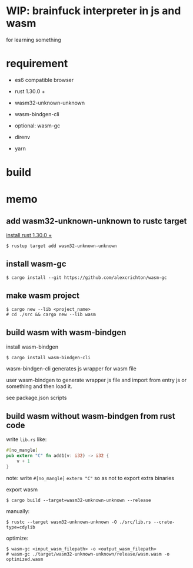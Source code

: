 # WIP: brainfuck interpreter in js and wasm
for learning something

# requirement
- es6 compatible browser
- rust 1.30.0 +
- wasm32-unknown-unknown
- wasm-bindgen-cli
- optional: wasm-gc

- direnv
- yarn

# build




# memo

## add wasm32-unknown-unknown to rustc target

[install rust 1.30.0 +](https://www.rust-lang.org/tools/install)

```shell
$ rustup target add wasm32-unknown-unknown
```

## install wasm-gc

```shell
$ cargo install --git https://github.com/alexcrichton/wasm-gc
```

## make wasm project

```fish
$ cargo new --lib <project_name>
# cd ./src && cargo new --lib wasm
```

## build wasm with wasm-bindgen
install wasm-bindgen

```shell
$ cargo install wasm-bindgen-cli
```

wasm-bindgen-cli generates js wrapper for wasm file

user wasm-bindgen to generate wrapper js file and import from entry js or something and then load it.

see package.json scripts


## build wasm without wasm-bindgen from rust code

write `lib.rs` like:

```rust
#[no_mangle]
pub extern "C" fn add1(v: i32) -> i32 {
    v + 1
}
```

note: write `#[no_mangle]` `extern "C"` so as not to export extra binaries


export wasm

```shell
$ cargo build --target=wasm32-unknown-unknown --release
```


manually:

```shell
$ rustc --target wasm32-unknown-unknown -O ./src/lib.rs --crate-type=cdylib
```

optimize: 

```shell
$ wasm-gc <input_wasm_filepath> -o <output_wasm_filepath>
# wasm-gc ./target/wasm32-unknown-unknown/release/wasm.wasm -o optimized.wasm
```
